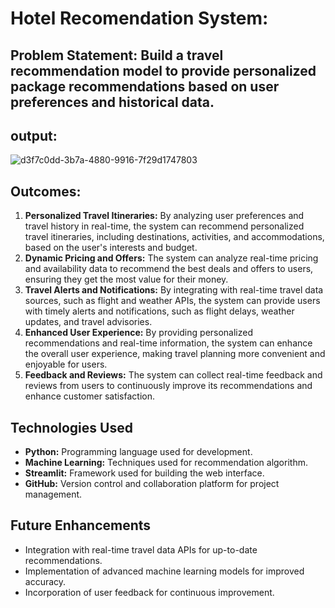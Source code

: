 # Hotel Recomendation System:
## **Problem Statement:** Build a travel recommendation model to provide personalized package recommendations based on user preferences and historical data.

## output:
![d3f7c0dd-3b7a-4880-9916-7f29d1747803](https://github.com/Sarthaksaraf96/Travel-App-Recommendation-System/assets/132260196/a1765f72-8ecb-4a61-ae1b-23bf0e353cd8)




## Outcomes:
1. **Personalized Travel Itineraries:** By analyzing user preferences and travel history in real-time, the system can recommend personalized travel itineraries, including destinations, activities, and accommodations, based on the user's interests and budget.
2. **Dynamic Pricing and Offers:** The system can analyze real-time pricing and availability data to recommend the best deals and offers to users, ensuring they get the most value for their money.
3. **Travel Alerts and Notifications:** By integrating with real-time travel data sources, such as flight and weather APIs, the system can provide users with timely alerts and notifications, such as flight delays, weather updates, and travel advisories.
4. **Enhanced User Experience:** By providing personalized recommendations and real-time information, the system can enhance the overall user experience, making travel planning more convenient and enjoyable for users.
5. **Feedback and Reviews:** The system can collect real-time feedback and reviews from users to continuously improve its recommendations and enhance customer satisfaction.


## Technologies Used
- **Python:** Programming language used for development.
- **Machine Learning:** Techniques used for recommendation algorithm.
- **Streamlit:** Framework used for building the web interface.
- **GitHub:** Version control and collaboration platform for project management.


## Future Enhancements
- Integration with real-time travel data APIs for up-to-date recommendations.
- Implementation of advanced machine learning models for improved accuracy.
- Incorporation of user feedback for continuous improvement.
